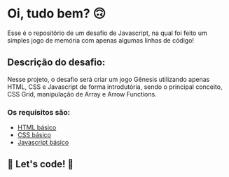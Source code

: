 # Oi, tudo bem? 🙃

Esse é o repositório de um desafio de Javascript, na qual foi feito um simples jogo de memória com apenas algumas linhas de código! 

## Descrição do desafio:

Nesse projeto, o desafio será criar um jogo Gênesis utilizando apenas HTML, CSS e Javascript de forma introdutória, sendo o principal conceito, CSS Grid, manipulação de Array e Arrow Functions.

### Os requisitos são:

* [HTML básico](https://www.w3schools.com/html/)
* [CSS básico](https://developer.mozilla.org/pt-BR/docs/Web/CSS)
* [Javascript básico](https://developer.mozilla.org/pt-BR/docs/Web/JavaScript)
 

## 🚀 Let's code! 🚀
